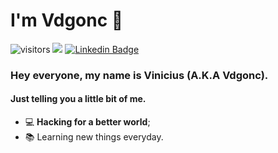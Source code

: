 # I'm Vdgonc 🤖

![visitors](https://visitor-badge.laobi.icu/badge?page_id=Vdgonc.Vdgonc)
![](https://img.shields.io/github/followers/Vdgonc?label=Follow&style=social)
[![Linkedin Badge](https://img.shields.io/badge/-LinkedIn-blue?style=flat-square&logo=Linkedin&logoColor=white&link=https://www.linkedin.com/in/nykollemalone/)](https://www.linkedin.com/in/vinicius-gon%C3%A7alves-a47021152/)

### Hey everyone, my name is Vinicius (A.K.A Vdgonc).

#### Just telling you a little bit of me.

* 💻 **Hacking for a better world**;
* 📚 Learning new things everyday.
